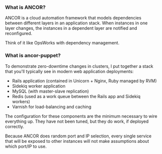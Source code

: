 
### What is ANCOR?

ANCOR is a cloud automation framework that models dependencies between different layers in an
application stack. When instances in one layer changes, the instances in a dependent layer
are notified and reconfigured.

Think of it like OpsWorks with dependency management.

### What is ancor-puppet?

To demonstrate zero-downtime changes in clusters, I put together a stack that you'll typically
see in modern web application deployments:

- Rails application (contained in Unicorn + Nginx, Ruby managed by RVM)
- Sidekiq worker application
- MySQL (with master-slave replication)
- Redis (used as a work queue between the Rails app and Sidekiq workers)
- Varnish for load-balancing and caching

The configuration for these components are the minimum necessary to wire everything up. They have
not been tuned, but they do work, if deployed correctly.

Because ANCOR does random port and IP selection, every single service that will be exposed to
other instances will not make assumptions about which port/IP to use.
